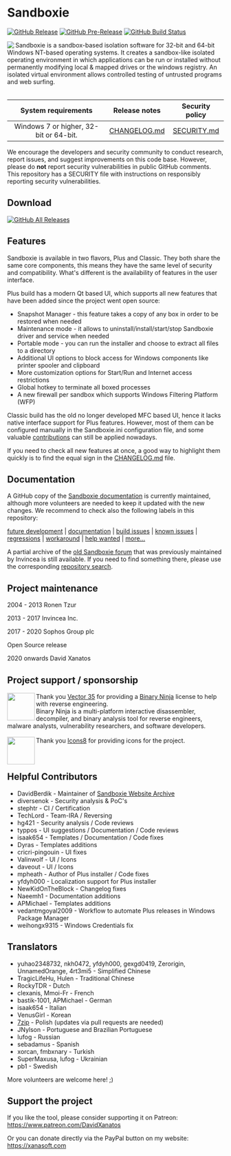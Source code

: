 # Sandboxie
[![GitHub Release](https://img.shields.io/github/release/sandboxie-plus/Sandboxie.svg)](https://github.com/sandboxie-plus/Sandboxie/releases/latest) [![GitHub Pre-Release](https://img.shields.io/github/release/sandboxie-plus/Sandboxie/all.svg?label=pre-release)](https://github.com/sandboxie-plus/Sandboxie/releases) [![GitHub Build Status](https://github.com/sandboxie-plus/Sandboxie/actions/workflows/main.yml/badge.svg)](https://github.com/sandboxie-plus/Sandboxie/actions)

<img align="left" src="https://user-images.githubusercontent.com/12372772/123517080-8ab20a00-d69f-11eb-8e82-2e18cf6e0303.png">
Sandboxie is a sandbox-based isolation software for 32-bit and 64-bit Windows NT-based operating systems. It creates a sandbox-like isolated operating environment in which applications can be run or installed without permanently modifying local & mapped drives or the windows registry. An isolated virtual environment allows controlled testing of untrusted programs and web surfing.<br><br>

|  System requirements  |      Release notes     |      Security policy      |
|         :---:         |          :---:         |          :---:            |
| Windows 7 or higher, 32-bit or 64-bit. |  [CHANGELOG.md](https://github.com/sandboxie-plus/Sandboxie/blob/master/CHANGELOG.md)  |   [SECURITY.md](https://github.com/sandboxie-plus/Sandboxie/blob/master/SECURITY.md)  |

We encourage the developers and security community to conduct research, report issues, and suggest improvements on this code base. However, please do **not** report security vulnerabilities in public GitHub comments. This repository has a SECURITY file with instructions on responsibly reporting security vulnerabilities.

## Download
[![GitHub All Releases](https://img.shields.io/github/downloads/sandboxie-plus/Sandboxie/total?style=for-the-badge)](https://github.com/sandboxie-plus/Sandboxie/releases/latest)

## Features
Sandboxie is available in two flavors, Plus and Classic. They both share the same core components, this means they have the same level of security and compatibility.
What's different is the availability of features in the user interface.

Plus build has a modern Qt based UI, which supports all new features that have been added since the project went open source:

  * Snapshot Manager - this feature takes a copy of any box in order to be restored when needed
  * Maintenance mode - it allows to uninstall/install/start/stop Sandboxie driver and service when needed
  * Portable mode - you can run the installer and choose to extract all files to a directory
  * Additional UI options to block access for Windows components like printer spooler and clipboard
  * More customization options for Start/Run and Internet access restrictions
  * Global hotkey to terminate all boxed processes
  * A new firewall per sandbox which supports Windows Filtering Platform (WFP)

Classic build has the old no longer developed MFC based UI, hence it lacks native interface support for Plus features. However, most of them can be configured manually in the Sandboxie.ini configuration file, and some valuable [contributions](https://sandboxie-website-archive.github.io/www.sandboxie.com/old-forums/viewforum1a2d1a2d.html?f=22) can still be applied nowadays.

If you need to check all new features at once, a good way to highlight them quickly is to find the equal sign in the [CHANGELOG.md](https://github.com/sandboxie-plus/Sandboxie/blob/master/CHANGELOG.md) file.

## Documentation
A GitHub copy of the [Sandboxie documentation](https://sandboxie-plus.github.io/sandboxie-docs) is currently maintained, although more volunteers are needed to keep it updated with the new changes. We recommend to check also the following labels in this repository:

[future development](https://github.com/sandboxie-plus/Sandboxie/issues?q=label%3A"future+development") | [documentation](https://github.com/sandboxie-plus/Sandboxie/issues?q=label%3Adocumentation) | [build issues](https://github.com/sandboxie-plus/Sandboxie/issues?q=label%3A%22build+issue%22) | [known issues](https://github.com/sandboxie-plus/Sandboxie/labels/Known%20issue) | [regressions](https://github.com/sandboxie-plus/Sandboxie/issues?q=is%3Aissue+is%3Aopen+label%3Aregression) | [workaround](https://github.com/sandboxie-plus/Sandboxie/issues?q=label%3Aworkaround) | [help wanted](https://github.com/sandboxie-plus/Sandboxie/issues?q=label%3A%22help+wanted%22) | [more...](https://github.com/sandboxie-plus/Sandboxie/labels?sort=count-desc)

A partial archive of the [old Sandboxie forum](https://sandboxie-website-archive.github.io/www.sandboxie.com/old-forums) that was previously maintained by Invincea is still available. If you need to find something there, please use the corresponding [repository search](https://github.com/Sandboxie-Website-Archive/sandboxie-website-archive.github.io).

## Project maintenance
2004 - 2013 Ronen Tzur

2013 - 2017 Invincea Inc.

2017 - 2020 Sophos Group plc

Open Source release

2020 onwards David Xanatos

## Project support / sponsorship

[<img align="left" height="64" width="64" src="https://raw.githubusercontent.com/sandboxie-plus/Sandboxie/master/.github/images/binja-love.png">](https://binary.ninja/)
Thank you [Vector 35](https://vector35.com/) for providing a [Binary Ninja](https://binary.ninja/) license to help with reverse engineering.
<br>
Binary Ninja is a multi-platform interactive disassembler, decompiler, and binary analysis tool for reverse engineers, malware analysts, vulnerability researchers, and software developers.<br>
<br>
[<img align="left" height="64" width="64" src="https://raw.githubusercontent.com/sandboxie-plus/Sandboxie/master/.github/images/Icons8_logo.png">](https://icons8.de/)Thank you [Icons8](https://icons8.de/) for providing icons for the project.
<br>
<br>
<br>

## Helpful Contributors
- DavidBerdik - Maintainer of [Sandboxie Website Archive](https://github.com/Sandboxie-Website-Archive/sandboxie-website-archive.github.io)
- diversenok - Security analysis & PoC's
- stephtr - CI / Certification
- TechLord - Team-IRA / Reversing
- hg421 - Security analysis / Code reviews
- typpos - UI suggestions / Documentation / Code reviews
- isaak654 - Templates / Documentation / Code fixes
- Dyras - Templates additions
- cricri-pingouin - UI fixes
- Valinwolf - UI / Icons
- daveout - UI / Icons
- mpheath - Author of Plus installer / Code fixes
- yfdyh000 - Localization support for Plus installer
- NewKidOnTheBlock - Changelog fixes
- Naeemh1 - Documentation additions
- APMichael - Templates additions
- vedantmgoyal2009 - Workflow to automate Plus releases in Windows Package Manager
- weihongx9315 - Windows Credentials fix

## Translators
- yuhao2348732, nkh0472, yfdyh000, gexgd0419, Zerorigin, UnnamedOrange, 4rt3mi5 - Simplified Chinese
- TragicLifeHu, Hulen - Traditional Chinese
- RockyTDR - Dutch
- clexanis, Mmoi-Fr - French
- bastik-1001, APMichael - German
- isaak654 - Italian
- VenusGirl - Korean
- [7zip](https://forum.xanasoft.com/viewtopic.php?f=12&t=4&start=20) - Polish (updates via pull requests are needed)
- JNylson - Portuguese and Brazilian Portuguese
- lufog - Russian
- sebadamus - Spanish
- xorcan, fmbxnary - Turkish
- SuperMaxusa, lufog - Ukrainian
- pb1 - Swedish

More volunteers are welcome here! ;)

## Support the project
If you like the tool, please consider supporting it on Patreon: https://www.patreon.com/DavidXanatos

Or you can donate directly via the PayPal button on my website: https://xanasoft.com
